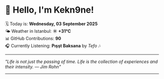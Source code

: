 # 👋 Hello, I'm Kekn9ne!

🗓️ Today is: **Wednesday, 03 September 2025**  
🌤️ Weather in Istanbul: **☀️   +31°C**  
📊 GitHub Contributions: **90**  
🎧 Currently Listening: **Pışşt Baksana** by *Tefo* 🎶

---

_"Life is not just the passing of time. Life is the collection of experiences and their intensity. — *Jim Rohn*"_

---
